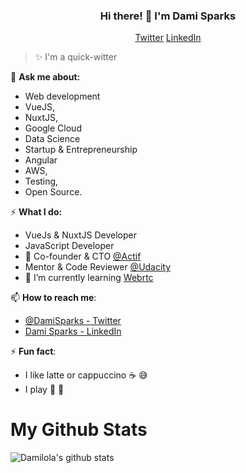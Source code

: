 <h3 align="center">Hi there! 👋  I'm Dami Sparks</h3>
<p align="center">
  <a href="//twitter.com/DamiSparks">Twitter</a>
  <a href="//www.linkedin.com/in/damisparks">LinkedIn</a>
</p>

> ✨ I'm a quick-witter


💬 **Ask me about:** 
* Web development
* VueJS, 
* NuxtJS, 
* Google Cloud
* Data Science
* Startup & Entrepreneurship
* Angular 
* AWS, 
* Testing, 
* Open Source.


⚡️ **What I do:**
- VueJs & NuxtJS Developer 
- JavaScript Developer
- 🔭 Co-founder & CTO [@Actif](www.actif.online.com)
- Mentor & Code Reviewer [@Udacity](https://www.udacity.com/)
- 🌱 I’m currently learning [Webrtc](https://webrtc.org/getting-started/overview)


📫 **How to reach me**:

- [@DamiSparks - Twitter](https://twitter.com/DamiSparks) 
- [Dami Sparks - LinkedIn](https://www.linkedin.com/in/damisparks)

⚡ **Fun fact**:

- I like latte or cappuccino ☕️ 😅
- I play 🎸 🥁 


# My Github Stats

![Damilola's github stats](https://github-readme-stats.vercel.app/api?username=damisparks&show_icons=true&theme=dark)
<!--
**damisparks/damisparks** is a ✨ _special_ ✨ repository because its `README.md` (this file) appears on your GitHub profile.

Here are some ideas to get you started:

- 🌱 I’m currently learning ...
- 👯 I’m looking to collaborate on ...
- 🤔 I’m looking for help with ...
- 💬 Ask me about ...
- 📫 How to reach me: ...
- 😄 Pronouns: ...
- ⚡ Fun fact: ...
-->
